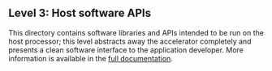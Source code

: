 ## Level 3: Host software APIs

This directory contains software libraries and APIs intended to be run on the host processor; this level abstracts away the accelerator completely and presents a clean software interface to the application developer. More information is available in the [full documentation](https://xilinx.github.io/Vitis_Libraries/quantitative_finance/2020.1/).
